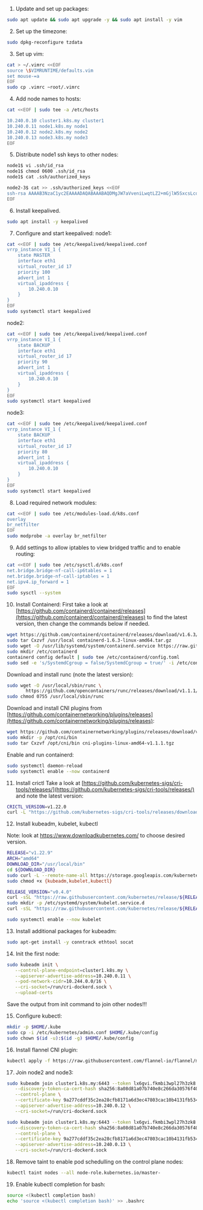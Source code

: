 1. Update and set up packages:
```bash
sudo apt update && sudo apt upgrade -y && sudo apt install -y vim
```

2. Set up the timezone:
```bash
sudo dpkg-reconfigure tzdata
```

3. Set up vim:
```bash
cat > ~/.vimrc <<EOF
source \$VIMRUNTIME/defaults.vim
set mouse-=a
EOF
sudo cp .vimrc ~root/.vimrc
```

4. Add node names to hosts:
```bash
cat <<EOF | sudo tee -a /etc/hosts

10.240.0.10 cluster1.k8s.my cluster1
10.240.0.11 node1.k8s.my node1
10.240.0.12 node2.k8s.my node2
10.240.0.13 node3.k8s.my node3
EOF
```

5. Distribute node1 ssh keys to other nodes:
```bash
node1$ vi .ssh/id_rsa
node1$ chmod 0600 .ssh/id_rsa
node1$ cat .ssh/authorized_keys
```

```bash
node2-3$ cat >> .ssh/authorized_keys <<EOF
ssh-rsa AAAAB3NzaC1yc2EAAAADAQABAAABAQDMgJW7aVveniLwqtLZ2+mGjlW5SxcsLcoAGraPhh1lg1gepXxeu8y+XR9zZqXIeqQINFvNejnP48L7n24NmpDsj3cf2BH/vMIIsphhSP+rQMWnalkRaPYk8nQMv2ZtXXOxWrz6jJw96RezCVmERE1YPe5C3+HY22LB+iTLjfE6nCgCXr+AiXGn+0EMJwyMSrCAjzYL5tkRuzZGEDPvrzwpsXaTGheIePqxlrpp3pElCQAmHO8DdLwqSKSGYGTq3whR1WDFxVjPbCluS1aV4hnNpg4ZE4SMKLUssh+42JWXeSnrzNKxnTlKMrI2KpGKU8a3YmgOcZdv5es8ouaEY6n9
EOF
```

6. Install keepalived. 
```bash
sudo apt install -y keepalived
```

7. Configure and start keepalived:
node1:

```bash
cat <<EOF | sudo tee /etc/keepalived/keepalived.conf
vrrp_instance VI_1 {
    state MASTER
    interface eth1
    virtual_router_id 17
    priority 100
    advert_int 1
    virtual_ipaddress {
        10.240.0.10
    }
}
EOF
sudo systemctl start keepalived
```

node2:

```bash
cat <<EOF | sudo tee /etc/keepalived/keepalived.conf
vrrp_instance VI_1 {
    state BACKUP
    interface eth1
    virtual_router_id 17
    priority 90
    advert_int 1
    virtual_ipaddress {
        10.240.0.10
    }
}
EOF
sudo systemctl start keepalived
```

node3:

```bash
cat <<EOF | sudo tee /etc/keepalived/keepalived.conf
vrrp_instance VI_1 {
    state BACKUP
    interface eth1
    virtual_router_id 17
    priority 80
    advert_int 1
    virtual_ipaddress {
        10.240.0.10
    }
}
EOF
sudo systemctl start keepalived
```

8. Load required network modules:
```bash
cat <<EOF | sudo tee /etc/modules-load.d/k8s.conf
overlay
br_netfilter
EOF
sudo modprobe -a overlay br_netfilter
```

9. Add settings to allow iptables to view bridged traffic and to enable routing:
```bash
cat <<EOF | sudo tee /etc/sysctl.d/k8s.conf
net.bridge.bridge-nf-call-ip6tables = 1
net.bridge.bridge-nf-call-iptables = 1
net.ipv4.ip_forward = 1
EOF
sudo sysctl --system
```

10. Install Containerd:
First take a look at [https://github.com/containerd/containerd/releases](https://github.com/containerd/containerd/releases) to find the latest version, then change the commands below if needed.
```bash
wget https://github.com/containerd/containerd/releases/download/v1.6.3/containerd-1.6.3-linux-amd64.tar.gz
sudo tar Cxzvf /usr/local containerd-1.6.3-linux-amd64.tar.gz
sudo wget -O /usr/lib/systemd/system/containerd.service https://raw.githubusercontent.com/containerd/containerd/main/containerd.service
sudo mkdir /etc/containerd
containerd config default | sudo tee /etc/containerd/config.toml
sudo sed -e 's/SystemdCgroup = false/SystemdCgroup = true/' -i /etc/containerd/config.toml
``` 
Download and install runc (note the latest version):
```bash
sudo wget -O /usr/local/sbin/runc \
       https://github.com/opencontainers/runc/releases/download/v1.1.1/runc.amd64
sudo chmod 0755 /usr/local/sbin/runc
```
Download and install CNI plugins from [https://github.com/containernetworking/plugins/releases](https://github.com/containernetworking/plugins/releases):
```bash
wget https://github.com/containernetworking/plugins/releases/download/v1.1.1/cni-plugins-linux-amd64-v1.1.1.tgz
sudo mkdir -p /opt/cni/bin
sudo tar Cxzvf /opt/cni/bin cni-plugins-linux-amd64-v1.1.1.tgz
```
Enable and run containerd:
```bash
sudo systemctl daemon-reload
sudo systemctl enable --now containerd
```

11. Install crictl
Take a look at [https://github.com/kubernetes-sigs/cri-tools/releases/](https://github.com/kubernetes-sigs/cri-tools/releases/) and note the latest version:
```bash
CRICTL_VERSION=v1.22.0
curl -L "https://github.com/kubernetes-sigs/cri-tools/releases/download/${CRICTL_VERSION}/crictl-${CRICTL_VERSION}-linux-amd64.tar.gz" | sudo tar -C /usr/local/bin -xz
```

12. Install kubeadm, kubelet, kubectl

Note: look at https://www.downloadkubernetes.com/ to choose desired version.
```bash
RELEASE="v1.22.9"
ARCH="amd64"
DOWNLOAD_DIR="/usr/local/bin"
cd ${DOWNLOAD_DIR}
sudo curl -L --remote-name-all https://storage.googleapis.com/kubernetes-release/release/${RELEASE}/bin/linux/${ARCH}/{kubeadm,kubelet,kubectl}
sudo chmod +x {kubeadm,kubelet,kubectl}
```

```bash
RELEASE_VERSION="v0.4.0"
curl -sSL "https://raw.githubusercontent.com/kubernetes/release/${RELEASE_VERSION}/cmd/kubepkg/templates/latest/deb/kubelet/lib/systemd/system/kubelet.service" | sed "s:/usr/bin:${DOWNLOAD_DIR}:g" | sudo tee /etc/systemd/system/kubelet.service
sudo mkdir -p /etc/systemd/system/kubelet.service.d
curl -sSL "https://raw.githubusercontent.com/kubernetes/release/${RELEASE_VERSION}/cmd/kubepkg/templates/latest/deb/kubeadm/10-kubeadm.conf" | sed "s:/usr/bin:${DOWNLOAD_DIR}:g" | sudo tee /etc/systemd/system/kubelet.service.d/10-kubeadm.conf

sudo systemctl enable --now kubelet
```

13. Install additional packages for kubeadm:
```bash
sudo apt-get install -y conntrack ethtool socat
```

14. Init the first node:
```bash
sudo kubeadm init \
   --control-plane-endpoint=cluster1.k8s.my \
   --apiserver-advertise-address=10.240.0.11 \
   --pod-network-cidr=10.244.0.0/16 \
   --cri-socket=/run/cri-dockerd.sock \
   --upload-certs
```
Save the output from init command to join other nodes!!!

15. Configure kubectl:
```bash
mkdir -p $HOME/.kube
sudo cp -i /etc/kubernetes/admin.conf $HOME/.kube/config
sudo chown $(id -u):$(id -g) $HOME/.kube/config
```

16. Install flannel CNI plugin:
```bash
kubectl apply -f https://raw.githubusercontent.com/flannel-io/flannel/master/Documentation/kube-flannel.yml
```

17. Join node2 and node3:
```bash
sudo kubeadm join cluster1.k8s.my:6443 --token lx6gvi.fkmbi3wpl27h3zk8 \
   --discovery-token-ca-cert-hash sha256:8a08d81a07b740e8c266da30576f4097705863987cbf557ee94f774903fcf4b1 \
   --control-plane \
   --certificate-key 9a277cddf35c2ea28cfb8171a6d3ec47803cac10b4131fb534a5a34181da8891 \
   --apiserver-advertise-address=10.240.0.12 \
   --cri-socket=/run/cri-dockerd.sock
```

```bash
sudo kubeadm join cluster1.k8s.my:6443 --token lx6gvi.fkmbi3wpl27h3zk8 \
   --discovery-token-ca-cert-hash sha256:8a08d81a07b740e8c266da30576f4097705863987cbf557ee94f774903fcf4b1 \
   --control-plane \
   --certificate-key 9a277cddf35c2ea28cfb8171a6d3ec47803cac10b4131fb534a5a34181da8891 \
   --apiserver-advertise-address=10.240.0.13 \
   --cri-socket=/run/cri-dockerd.sock
```

18. Remove taint to enable pod schedulling on the control plane nodes:
```bash
kubectl taint nodes --all node-role.kubernetes.io/master-
```

19. Enable kubectl completion for bash:
```bash
source <(kubectl completion bash)
echo 'source <(kubectl completion bash)' >> .bashrc
```

